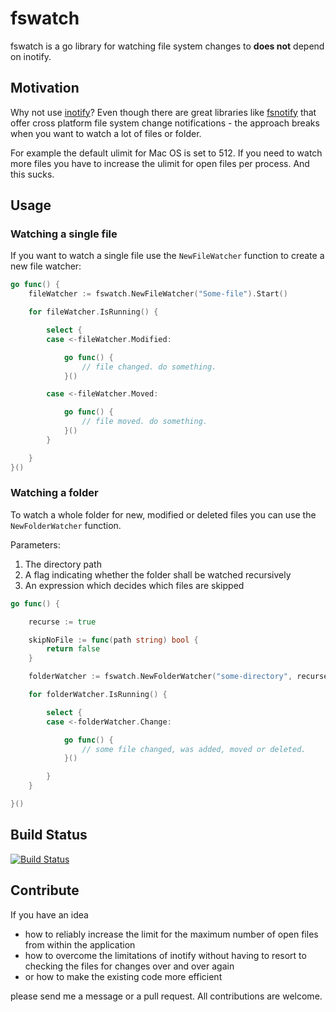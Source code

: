# fswatch

fswatch is a go library for watching file system changes to **does not** depend on inotify.

## Motivation

Why not use [inotify](http://en.wikipedia.org/wiki/Inotify)? Even though there are great libraries like [fsnotify](https://github.com/howeyc/fsnotify) that offer cross platform file system change notifications - the approach breaks when you want to watch a lot of files or folder.

For example the default ulimit for Mac OS is set to 512. If you need to watch more files you have to increase the ulimit for open files per process. And this sucks.

## Usage

### Watching a single file

If you want to watch a single file use the `NewFileWatcher` function to create a new file watcher:

```go
go func() {
	fileWatcher := fswatch.NewFileWatcher("Some-file").Start()

	for fileWatcher.IsRunning() {

		select {
		case <-fileWatcher.Modified:

			go func() {
				// file changed. do something.
			}()

		case <-fileWatcher.Moved:

			go func() {
				// file moved. do something.
			}()
		}

	}
}()
```

### Watching a folder

To watch a whole folder for new, modified or deleted files you can use the `NewFolderWatcher` function.

Parameters:

1. The directory path
2. A flag indicating whether the folder shall be watched recursively
3. An expression which decides which files are skipped


```go
go func() {

	recurse := true

	skipNoFile := func(path string) bool {
		return false
	}	

	folderWatcher := fswatch.NewFolderWatcher("some-directory", recurse, skipNoFile).Start()

	for folderWatcher.IsRunning() {

		select {
		case <-folderWatcher.Change:

			go func() {
				// some file changed, was added, moved or deleted.
			}()

		}
	}

}()
```

## Build Status

[![Build Status](https://travis-ci.org/andreaskoch/go-fswatch.png?branch=master)](https://travis-ci.org/andreaskoch/go-fswatch)

## Contribute

If you have an idea

- how to reliably increase the limit for the maximum number of open files from within the application
- how to overcome the limitations of inotify without having to resort to checking the files for changes over and over again
- or how to make the existing code more efficient

please send me a message or a pull request. All contributions are welcome.